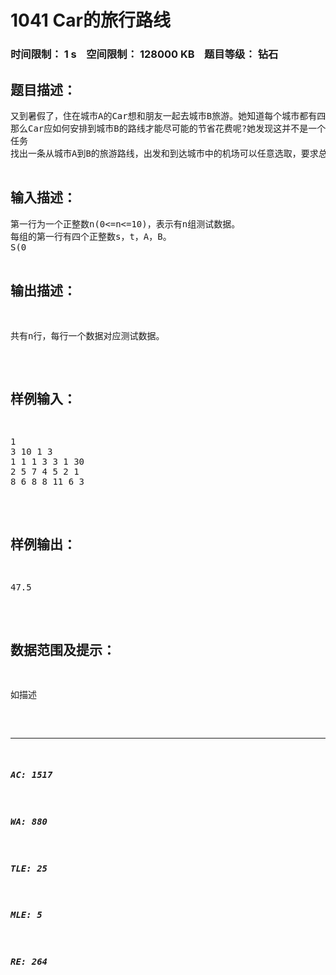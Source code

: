 # 1041 Car的旅行路线   
### 时间限制： 1 s&nbsp;&nbsp;&nbsp;&nbsp;空间限制： 128000 KB&nbsp;&nbsp;&nbsp;&nbsp;题目等级： 钻石  
## 题目描述：  

<pre>
又到暑假了，住在城市A的Car想和朋友一起去城市B旅游。她知道每个城市都有四个飞机场，分别位于一个矩形的四个顶点上，同一个城市中两个机场之间有一条笔直的高速铁路，第I个城市中高速铁路了的单位里程价格为Ti，任意两个不同城市的机场之间均有航线，所有航线单位里程的价格均为t。
那么Car应如何安排到城市B的路线才能尽可能的节省花费呢?她发现这并不是一个简单的问题，于是她来向你请教。  
任务  
找出一条从城市A到B的旅游路线，出发和到达城市中的机场可以任意选取，要求总的花费最少。

</pre>
  
  
## 输入描述：  

<pre>
第一行为一个正整数n(0<=n<=10)，表示有n组测试数据。  
每组的第一行有四个正整数s，t，A，B。  
S(0<S<=100)表示城市的个数，t表示飞机单位里程的价格，A，B分别为城市A，B的序号，(1<=A，B<=S)。  
接下来有S行，其中第I行均有7个正整数xi1，yi1，xi2，yi2，xi3，yi3，Ti，这当中的(xi1，yi1)，(xi2，yi2)，(xi3，yi3)分别是第I个城市中任意三个机场的坐标，T I为第I个城市高速铁路单位里程的价格。
</pre>
  
  
## 输出描述：  

<pre>
共有n行，每行一个数据对应测试数据。
</pre>
  
  
## 样例输入：  

<pre>
1  
3 10 1 3  
1 1 1 3 3 1 30  
2 5 7 4 5 2 1  
8 6 8 8 11 6 3
</pre>
  
  
## 样例输出：  

<pre>
47.5
</pre>
  
  
## 数据范围及提示：  

<pre>
如描述
</pre>
  
  
***  

##### AC: 1517  
##### WA: 880  
##### TLE: 25  
##### MLE: 5  
##### RE: 264  
